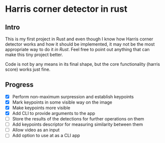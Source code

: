 # Harris corner detector in rust

## Intro

This is my first project in Rust and even though I know how Harris corner detector works and how it should be implemented, it may not be the most appropriate way to do it *in Rust*. Feel free to point out anything that can make this tiny project better.

Code is not by any means in its final shape, but the core functionality (harris score) works just fine.

## Progress

- [x] Perform non-maximum surpression and establish keypoints  
- [x] Mark keypoints in some visible way on the image
- [x] Make keypoints more visible
- [X] Add CLI to provide arguments to the app
- [ ] Store the results of the detections for further operations on them
- [ ] Add keypoints descriptor for measuring similarity between them
- [ ] Allow video as an input
- [ ] Add option to use at as a CLI app
